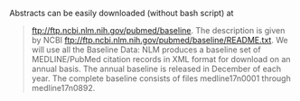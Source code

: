 Abstracts can be easily downloaded (without bash script) at 
> ftp://ftp.ncbi.nlm.nih.gov/pubmed/baseline. 
The description is given by NCBI ftp://ftp.ncbi.nlm.nih.gov/pubmed/baseline/README.txt. We will use all the Baseline Data:
> NLM produces a baseline set of MEDLINE/PubMed citation records in XML format for download on an annual basis. The annual baseline is released in December of each year. The complete baseline consists of files medline17n0001 through medline17n0892. 
